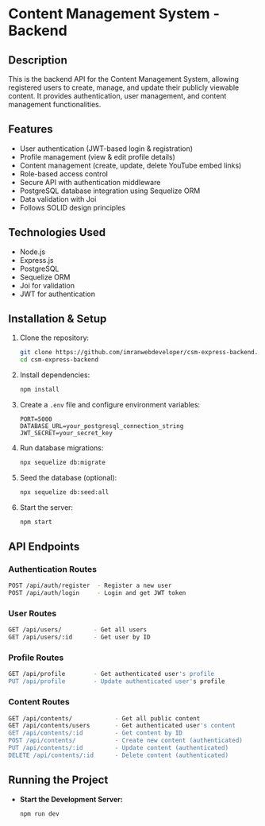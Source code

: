 <!-- npx sequelize-cli migration:generate --name create-users
npx sequelize-cli migration:generate --name create-content


npx sequelize-cli db:migrate -->
<!-- npx sequelize-cli db:seed:all -->

<!-- npx sequelize-cli db:migrate:undo:all -->

# Content Management System - Backend

## Description

This is the backend API for the Content Management System, allowing registered users to create, manage, and update their publicly viewable content. It provides authentication, user management, and content management functionalities.

## Features

- User authentication (JWT-based login & registration)
- Profile management (view & edit profile details)
- Content management (create, update, delete YouTube embed links)
- Role-based access control
- Secure API with authentication middleware
- PostgreSQL database integration using Sequelize ORM
- Data validation with Joi
- Follows SOLID design principles

## Technologies Used

- Node.js
- Express.js
- PostgreSQL
- Sequelize ORM
- Joi for validation
- JWT for authentication

## Installation & Setup

1. Clone the repository:

   ```sh
   git clone https://github.com/imranwebdeveloper/csm-express-backend.git
   cd csm-express-backend
   ```

2. Install dependencies:

   ```sh
   npm install
   ```

3. Create a `.env` file and configure environment variables:

   ```env
   PORT=5000
   DATABASE_URL=your_postgresql_connection_string
   JWT_SECRET=your_secret_key
   ```

4. Run database migrations:

   ```sh
   npx sequelize db:migrate
   ```

5. Seed the database (optional):

   ```sh
   npx sequelize db:seed:all
   ```

6. Start the server:
   ```sh
   npm start
   ```

## API Endpoints

### Authentication Routes

```sh
POST /api/auth/register  - Register a new user
POST /api/auth/login     - Login and get JWT token
```

### User Routes

```sh
GET /api/users/         - Get all users
GET /api/users/:id      - Get user by ID
```

### Profile Routes

```sh
GET /api/profile        - Get authenticated user's profile
PUT /api/profile        - Update authenticated user's profile
```

### Content Routes

```sh
GET /api/contents/            - Get all public content
GET /api/contents/users       - Get authenticated user's content
GET /api/contents/:id         - Get content by ID
POST /api/contents/           - Create new content (authenticated)
PUT /api/contents/:id         - Update content (authenticated)
DELETE /api/contents/:id      - Delete content (authenticated)
```

## Running the Project

- **Start the Development Server:**

  ```sh
  npm run dev
  ```

